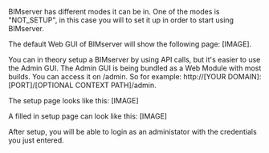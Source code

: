 BIMserver has different modes it can be in. One of the modes is "NOT_SETUP", in this case you will to set it up in order to start using BIMserver.

The default Web GUI of BIMserver will show the following page:
[IMAGE].

You can in theory setup a BIMserver by using API calls, but it's easier to use the Admin GUI. The Admin GUI is being bundled as a Web Module with most builds. You can access it on /admin. So for example: http://[YOUR DOMAIN]:[PORT]/[OPTIONAL CONTEXT PATH]/admin.

The setup page looks like this:
[IMAGE]

A filled in setup page can look like this:
[IMAGE]

After setup, you will be able to login as an administator with the credentials you just entered.